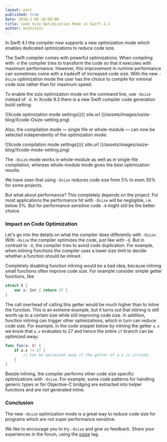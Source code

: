 ```yaml
---
layout: post
published: true
date: 2018-2-08 10:00:00
title: Code Size Optimization Mode in Swift 4.1
author: eeckstein
---
```


In Swift 4.1 the compiler now supports a new optimization mode which enables dedicated optimizations to reduce code size.

The Swift compiler comes with powerful optimizations. When compiling with `-O` the compiler tries to transform the code so that it executes with maximum performance. However, this improvement in runtime performance can sometimes come with a tradeoff of increased code size.
With the new `-Osize` optimization mode the user has the choice to compile for minimal code size rather than for maximum speed.

To enable the size optimization mode on the command line, use `-Osize` instead of `-O`. In Xcode 9.3 there is a new Swift compiler code generation build setting:

![Xcode optimization mode settings]({{ site.url }}/assets/images/osize-blog/Xcode-Osize-setting.png)

Also, the compilation mode — single file or whole-module — can now be selected independently of the optimization mode:

![Xcode compilation mode settings]({{ site.url }}/assets/images/osize-blog/Xcode-mode-setting.png)

The `-Osize` mode works in whole-module as well as in single-file compilation, whereas whole-module mode gives the best optimization results.

We have seen that using `-Osize` reduces code size from 5% to even 30% for some projects.

But what about performance? This completely depends on the project. For most applications the performance hit with `-Osize` will be negligible, i.e. below 5%. But for performance sensitive code `-O` might still be the better choice.

### Impact on Code Optimization

Let's go into the details on what the compiler does differently with `-Osize`.
With `-Osize` the compiler optimizes the code, just like with `-O`.
But in contrast to `-O`, the compiler tries to avoid code duplication. For example, when inlining functions the compiler uses a lower size limit to decide whether a function should be inlined. 

Completely disabling function inlining would be a bad idea, because inlining small functions often improve code size. For example consider simple getter functions, like

~~~swift
struct X {
    var x: Int { return 27 }
}
~~~

The call overhead of calling this getter would be much higher than to inline the function. This is an extreme example, but it turns out that inlining is still worth up to a certain size while still improving code size.
In addition, function inlining can trigger other optimizations, which in turn can reduce code size. For example, in the code snippet below by inlining the getter `a.x` we know that `a.x` evaluates to 27 and hence the entire `if` branch can be optimized away:

~~~swift
func foo(a: X) {
    if a.x != 27 {
        // Can be optimized away if the getter of a.x is inlined
    }
}
~~~

Beside inlining, the compiler performs other code size specific optimizations with `-Osize`. For example, some code patterns for handling generic types or for Objective-C bridging are extracted into helper functions and are not generated inline.

### Conclusion

The new `-Osize` optimization mode is a great way to reduce code size for programs which are not super performance sensitive.

We like to encourage you to try `-Osize` and give us feedback. Share your experiences in the forum, using the [osize](https://forums.swift.org/tags/osize) tag.
